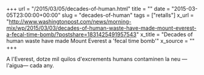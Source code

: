 +++
url = "/2015/03/05/decades-of-human.html"
title = ""
date = "2015-03-05T23:00:00+00:00"
slug = "decades-of-human"
tags = ["retalls"]
x_url = "http://www.washingtonpost.com/news/morning-mix/wp/2015/03/03/decades-of-human-waste-have-made-mount-everest-a-fecal-time-bomb/?postshare=1831425491957543"
x_title = "Decades of human waste have made Mount Everest a 'fecal time bomb'"
x_source = ""
+++


A l'Everest, dotze mil quilos d'excrements humans contaminen la neu —l'aigua— cada any.

